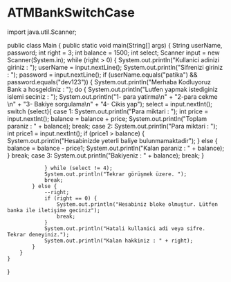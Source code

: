 # ATMBankSwitchCase
import java.util.Scanner;

public class Main {
    public static void main(String[] args) {
        String userName, password;
        int right = 3;
        int balance = 1500;
        int select;
        Scanner input = new Scanner(System.in);
        while (right > 0) {
            System.out.println("Kullanici adinizi giriniz : ");
            userName = input.nextLine();
            System.out.println("Sifrenizi giriniz : ");
            password = input.nextLine();
            if (userName.equals("patika") && password.equals("dev123")) {
                System.out.println("Merhaba Kodluyoruz Bank a hosgeldiniz : ");
                do {
                    System.out.println("Lutfen yapmak istediginiz islemi seciniz : ");
                    System.out.println("1- para yatirma\n" +
                            "2-para cekme \n" +
                            "3- Bakiye sorgulama\n" +
                            "4- Cikis yap");
                    select = input.nextInt();
                    switch (select){
                        case 1:
                            System.out.println("Para miktari : ");
                            int price = input.nextInt();
                            balance = balance + price;
                            System.out.println("Toplam paraniz : " + balance);
                            break;
                        case 2:
                            System.out.println("Para miktari : ");
                            int price1 = input.nextInt();
                            if (price1 > balance) {
                                System.out.println("Hesabinizde yeterli baliye bulunmamaktadir");
                            } else {
                                balance = balance - price1;
                                System.out.println("Kalan paraniz : " + balance);
                            }
                            break;
                        case 3:
                            System.out.println("Bakiyeniz : " + balance);
                            break;
                    }

                } while (select != 4);
                System.out.println("Tekrar görüşmek üzere. ");
                break;
            } else {
                --right;
                if (right == 0) {
                    System.out.println("Hesabiniz bloke olmuştur. Lütfen banka ile iletişime geciniz");
                    break;
                }
                System.out.println("Hatali kullanici adi veya sifre. Tekrar deneyiniz.");
                System.out.println("Kalan hakkiniz : " + right);
            }
        }
    }
}


